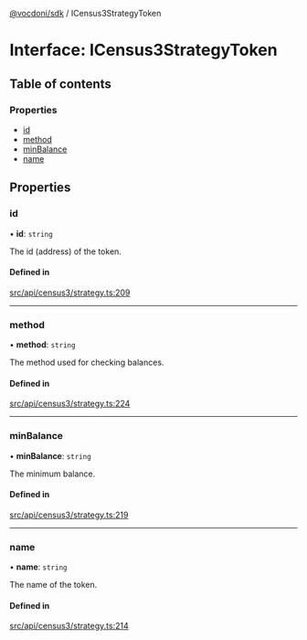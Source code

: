 [@vocdoni/sdk](/sdk) / ICensus3StrategyToken

# Interface: ICensus3StrategyToken

## Table of contents

### Properties

- [id](ICensus3StrategyToken#id)
- [method](ICensus3StrategyToken#method)
- [minBalance](ICensus3StrategyToken#minbalance)
- [name](ICensus3StrategyToken#name)

## Properties

### id

• **id**: `string`

The id (address) of the token.

#### Defined in

[src/api/census3/strategy.ts:209](https://github.com/vocdoni/vocdoni-sdk/blob/179c92b4cecfec787d968dc02b519f64ee15c5d3/src/api/census3/strategy.ts#L209)

___

### method

• **method**: `string`

The method used for checking balances.

#### Defined in

[src/api/census3/strategy.ts:224](https://github.com/vocdoni/vocdoni-sdk/blob/179c92b4cecfec787d968dc02b519f64ee15c5d3/src/api/census3/strategy.ts#L224)

___

### minBalance

• **minBalance**: `string`

The minimum balance.

#### Defined in

[src/api/census3/strategy.ts:219](https://github.com/vocdoni/vocdoni-sdk/blob/179c92b4cecfec787d968dc02b519f64ee15c5d3/src/api/census3/strategy.ts#L219)

___

### name

• **name**: `string`

The name of the token.

#### Defined in

[src/api/census3/strategy.ts:214](https://github.com/vocdoni/vocdoni-sdk/blob/179c92b4cecfec787d968dc02b519f64ee15c5d3/src/api/census3/strategy.ts#L214)
